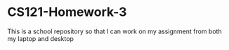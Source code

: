 # CS121-Homework-3
This is a school repository so that I can work on my assignment from both my laptop and desktop
